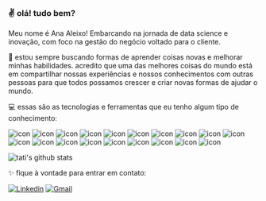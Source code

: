 ### :v: olá! tudo bem?

Meu nome é Ana Aleixo! Embarcando na jornada de data science e inovação, com foco na gestão do negócio voltado para o cliente. 

:sunflower: estou sempre buscando formas de aprender coisas novas e melhorar minhas habilidades. acredito que uma das melhores coisas do mundo está em compartilhar nossas experiências e nossos conhecimentos com outras pessoas para que todos possamos crescer e criar novas formas de ajudar o mundo.

:computer: essas são as tecnologias e ferramentas que eu tenho algum tipo de conhecimento:

![icon](https://img.shields.io/badge/-VSCode-007ACC?&style=for-the-badge&logo=visual-studio-code&logoColor=white)
![icon](https://img.shields.io/badge/html5%20-%23E34F26.svg?&style=for-the-badge&logo=html5&logoColor=white)
![icon](https://img.shields.io/badge/css3%20-%231572B6.svg?&style=for-the-badge&logo=css3&logoColor=white)
![icon](https://img.shields.io/badge/-Bootstrap-563D7C?&style=for-the-badge&logo=bootstrap&logoColor=white)
![icon](https://img.shields.io/badge/JavaScript-F7DF1E?style=for-the-badge&logo=javascript&logoColor=black)
![icon](https://img.shields.io/badge/react%20-61DAFB.svg?&style=for-the-badge&logo=react&logoColor=black)
![icon](https://img.shields.io/badge/styled--components-DB7093?style=for-the-badge&logo=styled-components&logoColor=white)
![icon](https://img.shields.io/badge/github-181717?&style=for-the-badge&logo=github&logoColor=white)
![icon](https://img.shields.io/badge/git%20-%23F05033.svg?&style=for-the-badge&logo=git&logoColor=white)
![icon](https://img.shields.io/badge/nodejs-339933?style=for-the-badge&logo=node.js&logoColor=white)
![icon](https://img.shields.io/badge/express-000000?style=for-the-badge&logo=express&logoColor=white)
![icon](https://img.shields.io/badge/MySQL-00000F?style=for-the-badge&logo=mysql&logoColor=white)
![icon](https://img.shields.io/badge/MongoDB-47A248?style=for-the-badge&logo=mongodb&logoColor=white)
![icon](https://img.shields.io/badge/typescript-3178C6?style=for-the-badge&logo=typescript&logoColor=white)
![icon](https://img.shields.io/badge/-Angular-DD0031?&style=for-the-badge&logo=angular&logoColor=white)
![icon](https://img.shields.io/badge/Eclipse-2C2255?style=for-the-badge&logo=eclipse&logoColor=white)
![icon](https://img.shields.io/badge/spring%20tools-6DB33F?style=for-the-badge&logo=spring&logoColor=white)
![icon](https://img.shields.io/badge/spring%20boot-6DB33F?style=for-the-badge&logo=spring%20boot&logoColor=white)
![icon](https://img.shields.io/badge/Java-ED8B00?style=for-the-badge&logo=java&logoColor=white)

![tati's github stats](https://github-readme-stats.vercel.app/api?username=AnaAleixo&count_private=true&show_icons=true&theme=calm)

:sparkles: fique à vontade para entrar em contato:

[![Linkedin](https://img.shields.io/badge/-LinkedIn-blue?style=for-the-badge&logo=Linkedin&logoColor=white&link=https://www.linkedin.com/in/ana-cl%C3%A1udia-de-lima-aleixo-1703b3223/)](https://www.linkedin.com/in/ana-cl%C3%A1udia-de-lima-aleixo-1703b3223//)
[![Gmail](https://img.shields.io/badge/-Gmail-EA4335?style=for-the-badge&logo=Gmail&logoColor=white&link=mailto:tatiialveso@gmail.com)](mailto:tatiialveso@gmail.com)
